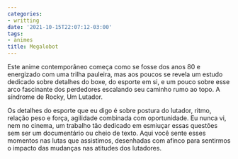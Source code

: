 ```yaml
---
categories:
- writting
date: '2021-10-15T22:07:12-03:00'
tags:
- animes
title: Megalobot
---
```


Este anime contemporâneo começa como se fosse dos anos 80 e energizado com uma trilha pauleira, mas aos poucos se revela um estudo dedicado sobre detalhes do boxe, do esporte em si, e um pouco sobre esse arco fascinante dos perdedores escalando seu caminho rumo ao topo. A síndrome de Rocky, Um Lutador.

Os detalhes do esporte que eu digo é sobre postura do lutador, ritmo, relação peso e força, agilidade combinada com oportunidade. Eu nunca vi, nem no cinema, um trabalho tão dedicado em esmiuçar essas questões sem ser um documentário ou cheio de texto. Aqui você sente esses momentos nas lutas que assistimos, desenhadas com afinco para sentirmos o impacto das mudanças nas atitudes dos lutadores.